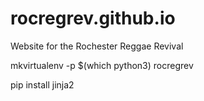 # rocregrev.github.io
Website for the Rochester Reggae Revival

mkvirtualenv -p $(which python3) rocregrev

pip install jinja2

